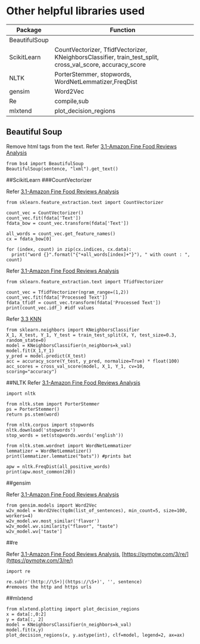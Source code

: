 # Other helpful libraries used

|Package|Function|
|---|----|
|BeautifulSoup||
|ScikitLearn|CountVectorizer, TfidfVectorizer, KNeighborsClassifier, train\_test\_split, cross\_val\_score, accuracy_score |
|NLTK|PorterStemmer, stopwords, WordNetLemmatizer,FreqDist |
|gensim| Word2Vec |
|Re|compile,sub|
|mlxtend| plot\_decision\_regions |

## Beautiful Soup
Remove html tags from the text. Refer [3.1-Amazon Fine Food Reviews Analysis](https://colab.research.google.com/drive/1_GfKuT3_BtQlAxH7xmteQD0Sh9qqNOSu?authuser=1#scrollTo=R4eEj7-ZG6bV)

```
from bs4 import BeautifulSoup 
BeautifulSoup(sentence, "lxml").get_text() 
```

##ScikitLearn
###CountVectorizer

Refer [3.1-Amazon Fine Food Reviews Analysis](https://colab.research.google.com/drive/1_GfKuT3_BtQlAxH7xmteQD0Sh9qqNOSu?authuser=1#scrollTo=STSHq40P-LQi)

```
from sklearn.feature_extraction.text import CountVectorizer

count_vec = CountVectorizer()
count_vec.fit(fdata['Text'])
fdata_bow = count_vec.transform(fdata['Text'])

all_words = count_vec.get_feature_names()
cx = fdata_bow[0]

for (index, count) in zip(cx.indices, cx.data):
  print("word {}".format("{"+all_words[index]+"}"), " with count : ", count)
```

Refer [3.1-Amazon Fine Food Reviews Analysis](https://colab.research.google.com/drive/1_GfKuT3_BtQlAxH7xmteQD0Sh9qqNOSu?authuser=1#scrollTo=kNMGnU-fF4Z3)

```
from sklearn.feature_extraction.text import TfidfVectorizer

count_vec = TfidfVectorizer(ngram_range=(1,2))
count_vec.fit(fdata['Processed Text'])
fdata_tfidf = count_vec.transform(fdata['Processed Text'])
print(count_vec.idf_) #idf values
```

Refer [3.3 KNN](https://colab.research.google.com/drive/1iqJtquXlfDVC6YoBSTAjtlZH2uAOg04u?authuser=1#scrollTo=pnY19qYH98cu)

```
from sklearn.neighbors import KNeighborsClassifier
X_1, X_test, Y_1, Y_test = train_test_split(X, Y, test_size=0.3, random_state=0)
model = KNeighborsClassifier(n_neighbors=k_val)
model.fit(X_1,Y_1)
y_pred = model.predict(X_test)
acc = accuracy_score(Y_test, y_pred, normalize=True) * float(100)
acc_scores = cross_val_score(model, X_1, Y_1, cv=10, scoring="accuracy")
```

##NLTK
Refer [3.1-Amazon Fine Food Reviews Analysis](https://colab.research.google.com/drive/1_GfKuT3_BtQlAxH7xmteQD0Sh9qqNOSu?authuser=1#scrollTo=STSHq40P-LQi)

```
import nltk
```

```
from nltk.stem import PorterStemmer
ps = PorterStemmer()
return ps.stem(word)
```

```
from nltk.corpus import stopwords
nltk.download('stopwords')
stop_words = set(stopwords.words('english'))
```

```
from nltk.stem.wordnet import WordNetLemmatizer
lemmatizer = WordNetLemmatizer()
print(lemmatizer.lemmatize("bats")) #prints bat
```

```
apw = nltk.FreqDist(all_positive_words)
print(apw.most_common(20))
```

##gensim

Refer [3.1-Amazon Fine Food Reviews Analysis](https://colab.research.google.com/drive/1_GfKuT3_BtQlAxH7xmteQD0Sh9qqNOSu?authuser=1#scrollTo=FCtdXsiIJE13)

```
from gensim.models import Word2Vec
w2v_model = Word2Vec(tqdm(list_of_sentences), min_count=5, size=100, workers=4)
w2v_model.wv.most_similar('flavor')
w2v_model.wv.similarity("flavor", "taste")
w2v_model.wv['taste']
```

##re

Refer [3.1-Amazon Fine Food Reviews Analysis](https://colab.research.google.com/drive/1_GfKuT3_BtQlAxH7xmteQD0Sh9qqNOSu?authuser=1#scrollTo=R4eEj7-ZG6bV), [https://pymotw.com/3/re/](https://pymotw.com/3/re/)

```
import re

re.sub(r'(http://\S+)|(https://\S+)', '', sentence)
#removes the http and https urls
```

##mlxtend

```
from mlxtend.plotting import plot_decision_regions
x = data[:,0:2]
y = data[:, 2]
model = KNeighborsClassifier(n_neighbors=k_val)
model.fit(x,y)
plot_decision_regions(x, y.astype(int), clf=model, legend=2, ax=ax)
```